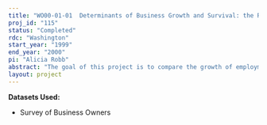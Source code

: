 ```yaml
---
title: "WO00-01-01  Determinants of Business Growth and Survival: the Role of Gender, Race and Ethnicity"
proj_id: "115"
status: "Completed"
rdc: "Washington"
start_year: "1999"
end_year: "2000"
pi: "Alicia Robb"
abstract: "The goal of this project is to compare the growth of employment and business survival rates of women-owned firms with men-owned businesses, as well as between minority and non-minority-owned businesses using LEEM data linked to SMOBE and CBO and tracking businesses from 1992-1996.  Economic models used in this analysis include logistic regressions and Cox's proportional hazard model"
layout: project
---
```


**Datasets Used:**

  - Survey of Business Owners 

